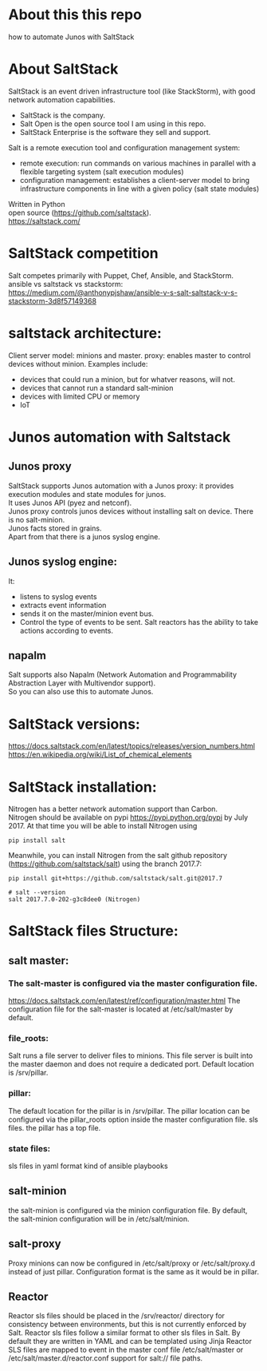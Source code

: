 # About this this repo
how to automate Junos with SaltStack

# About SaltStack

SaltStack is an event driven infrastructure tool (like StackStorm), with good network automation capabilities.  
- SaltStack is the company.    
- Salt Open is the open source tool I am using in this repo.  
- SaltStack Enterprise is the software they sell and support.   

Salt is a remote execution tool and configuration management system: 
- remote execution:  run commands on various machines in parallel with a flexible targeting system (salt execution modules)
- configuration management: establishes a client-server model to bring infrastructure components in line with a given policy (salt state modules)

Written in Python  
open source (https://github.com/saltstack).   
https://saltstack.com/  

# SaltStack competition  
Salt competes primarily with Puppet, Chef, Ansible, and StackStorm.  
ansible vs saltstack vs stackstorm: https://medium.com/@anthonypjshaw/ansible-v-s-salt-saltstack-v-s-stackstorm-3d8f57149368  

# saltstack architecture: 
Client server model: minions and master. 
proxy: enables master to control devices without minion. Examples include:  
- devices that could run a minion, but for whatver reasons, will not.
- devices that cannot run a standard salt-minion
- devices with limited CPU or memory
- IoT

# Junos automation with Saltstack

## Junos proxy
SaltStack supports Junos automation with a Junos proxy: it provides execution modules and state modules for junos.  
It uses Junos API (pyez and netconf).  
Junos proxy controls junos devices without installing salt on device. There is no salt-minion.  
Junos facts stored in grains.  
Apart from that there is a junos syslog engine.


## Junos syslog engine:
It: 
- listens to syslog events 
- extracts event information 
- sends it on the master/minion event bus.
- Control the type of events to be sent.
Salt reactors has the ability to take actions according to events.

## napalm
Salt supports also Napalm (Network Automation and Programmability Abstraction Layer with Multivendor support).  
So you can also use this to automate Junos.  

# SaltStack versions: 
https://docs.saltstack.com/en/latest/topics/releases/version_numbers.html  
https://en.wikipedia.org/wiki/List_of_chemical_elements

# SaltStack installation: 
Nitrogen has a better network automation support than Carbon.   
Nitrogen should be available on pypi https://pypi.python.org/pypi by July 2017. 
At that time you will be able to install Nitrogen using
```
pip install salt
```
Meanwhile, you can install Nitrogen from the salt github repository (https://github.com/saltstack/salt) using the branch 2017.7:  
```
pip install git+https://github.com/saltstack/salt.git@2017.7
```
```
# salt --version
salt 2017.7.0-202-g3c8dee0 (Nitrogen)
```

# SaltStack files Structure: 

## salt master: 

### The salt-master is configured via the master configuration file. 
https://docs.saltstack.com/en/latest/ref/configuration/master.html
The configuration file for the salt-master is located at /etc/salt/master by default. 

### file_roots: 
Salt runs a file server to deliver files to minions. This file server is built into the master daemon and does not require a dedicated port.
Default location is /srv/pillar.

### pillar: 
The default location for the pillar is in /srv/pillar.
The pillar location can be configured via the pillar_roots option inside the master configuration file. 
sls files. 
the pillar has a top file. 

### state files: 
sls files in yaml format
kind of ansible playbooks

## salt-minion
the salt-minion is configured via the minion configuration file.
By default, the salt-minion configuration will be in /etc/salt/minion.

## salt-proxy
Proxy minions can now be configured in /etc/salt/proxy or /etc/salt/proxy.d instead of just pillar. Configuration format is the same as it would be in pillar.

## Reactor 
Reactor sls files should be placed in the /srv/reactor/ directory for consistency between environments, but this is not currently enforced by Salt.
Reactor sls files follow a similar format to other sls files in Salt. By default they are written in YAML and can be templated using Jinja
Reactor SLS files are mapped to event in the master conf file /etc/salt/master or /etc/salt/master.d/reactor.conf
support for salt:// file paths.

